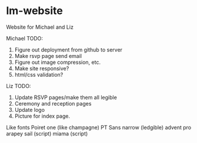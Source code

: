 lm-website
==========

Website for Michael and Liz


Michael TODO:
1) Figure out deployment from github to server
2) Make rsvp page send email
3) Figure out image compression, etc.
4) Make site responsive?
5) html/css validation?

Liz TODO:
1) Update RSVP pages/make them all legible
2) Ceremony and reception pages
3) Update logo
4) Picture for index page.

Like fonts
Poiret one (like champagne)
PT Sans narrow (ledgible)
advent pro
arapey
sail (script)
miama (script)